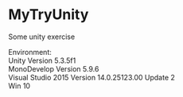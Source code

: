 # MyTryUnity <br/>
Some unity exercise <br/>

Environment: <br/>
Unity Version 5.3.5f1 <br/>
MonoDevelop Version 5.9.6 <br/>
Visual Studio 2015 Version 14.0.25123.00 Update 2 <br/>
Win 10 <br/>
